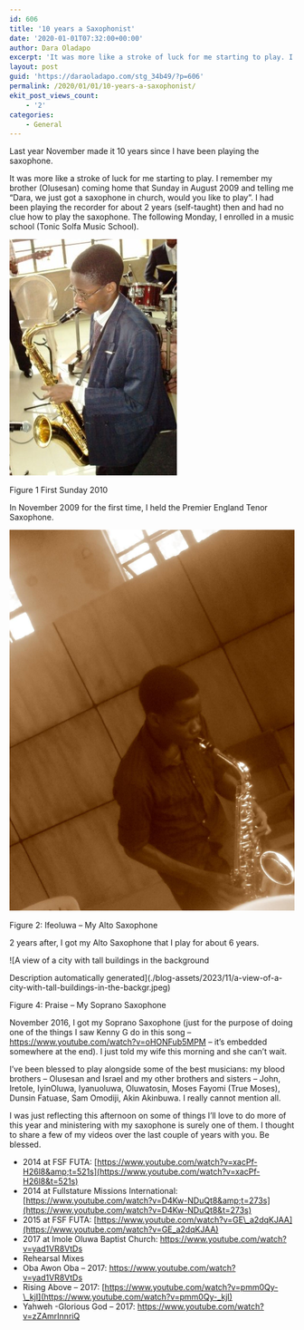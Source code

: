 ```yaml
---
id: 606
title: '10 years a Saxophonist'
date: '2020-01-01T07:32:00+00:00'
author: Dara Oladapo
excerpt: 'It was more like a stroke of luck for me starting to play. I remember my brother (Olusesan) coming home that Sunday in August 2009 and telling me “Dara, we just got a saxophone in church, would you like to play”. I had been playing the recorder for about 2 years (self-taught) then and had no clue how to play the saxophone.'
layout: post
guid: 'https://daraoladapo.com/stg_34b49/?p=606'
permalink: /2020/01/01/10-years-a-saxophonist/
ekit_post_views_count:
    - '2'
categories:
    - General
---
```


Last year November made it 10 years since I have been playing the saxophone.

It was more like a stroke of luck for me starting to play. I remember my brother (Olusesan) coming home that Sunday in August 2009 and telling me “Dara, we just got a saxophone in church, would you like to play”. I had been playing the recorder for about 2 years (self-taught) then and had no clue how to play the saxophone. The following Monday, I enrolled in a music school (Tonic Solfa Music School).

![](./blog-assets/2023/11/word-image-606-1.jpeg)

Figure 1 First Sunday 2010

In November 2009 for the first time, I held the Premier England Tenor Saxophone.

![](./blog-assets/2023/11/word-image-606-2.jpeg)

Figure 2: Ifeoluwa – My Alto Saxophone

2 years after, I got my Alto Saxophone that I play for about 6 years.

![A view of a city with tall buildings in the background

Description automatically generated](./blog-assets/2023/11/a-view-of-a-city-with-tall-buildings-in-the-backgr.jpeg)

Figure 4: Praise – My Soprano Saxophone

November 2016, I got my Soprano Saxophone (just for the purpose of doing one of the things I saw Kenny G do in this song – <https://www.youtube.com/watch?v=oHONFub5MPM> – it’s embedded somewhere at the end). I just told my wife this morning and she can’t wait.

I’ve been blessed to play alongside some of the best musicians: my blood brothers – Olusesan and Israel and my other brothers and sisters – John, Iretole, IyinOluwa, Iyanuoluwa, Oluwatosin, Moses Fayomi (True Moses), Dunsin Fatuase, Sam Omodiji, Akin Akinbuwa. I really cannot mention all.

I was just reflecting this afternoon on some of things I’ll love to do more of this year and ministering with my saxophone is surely one of them. I thought to share a few of my videos over the last couple of years with you. Be blessed.

- 2014 at FSF FUTA: [https://www.youtube.com/watch?v=xacPf-H26l8&amp;t=521s](https://www.youtube.com/watch?v=xacPf-H26l8&t=521s)
- 2014 at Fullstature Missions International: [https://www.youtube.com/watch?v=D4Kw-NDuQt8&amp;t=273s](https://www.youtube.com/watch?v=D4Kw-NDuQt8&t=273s)
- 2015 at FSF FUTA: [https://www.youtube.com/watch?v=GE\_a2dqKJAA](https://www.youtube.com/watch?v=GE_a2dqKJAA)
- 2017 at Imole Oluwa Baptist Church: <https://www.youtube.com/watch?v=yad1VR8VtDs>
- Rehearsal Mixes
- Oba Awon Oba – 2017: <https://www.youtube.com/watch?v=yad1VR8VtDs>
- Rising Above – 2017: [https://www.youtube.com/watch?v=pmm0Qy-\_kjI](https://www.youtube.com/watch?v=pmm0Qy-_kjI)
- Yahweh -Glorious God – 2017: <https://www.youtube.com/watch?v=zZAmrInnriQ>